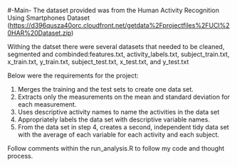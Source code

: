 #-Main-
The dataset provided was from the Human Activity Recognition Using Smartphones Dataset (https://d396qusza40orc.cloudfront.net/getdata%2Fprojectfiles%2FUCI%20HAR%20Dataset.zip)

Withing the datset there were several datasets that needed to be cleaned, segmented and combinded:features.txt, activity_labels.txt, subject_train.txt, x_train.txt, y_train.txt, subject_test.txt, x_test.txt, and y_test.txt

Below were the requirements for the project:
1) Merges the training and the test sets to create one data set.
2) Extracts only the measurements on the mean and standard deviation for each measurement.
3) Uses descriptive activity names to name the activities in the data set
4) Appropriately labels the data set with descriptive variable names.
5) From the data set in step 4, creates a second, independent tidy data set with the average of each variable for each activity and each subject.

Follow comments within the run_analysis.R to follow my code and thought process.
